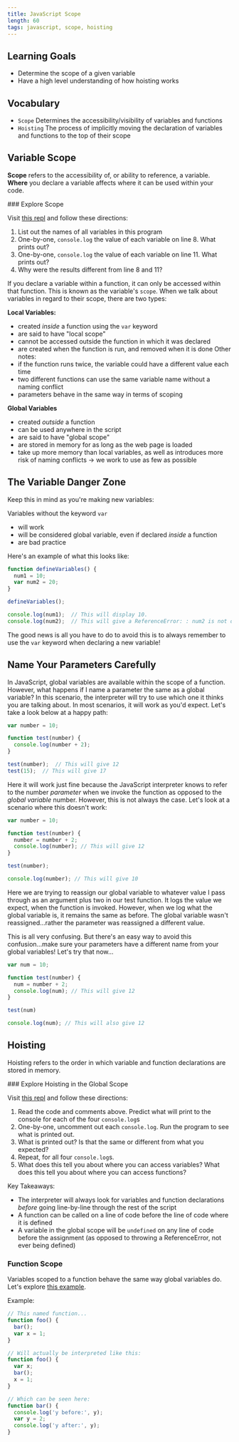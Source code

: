 ```yaml
---
title: JavaScript Scope
length: 60
tags: javascript, scope, hoisting
---
```


## Learning Goals

* Determine the scope of a given variable
* Have a high level understanding of how hoisting works

## Vocabulary

- `Scope` Determines the accessibility/visibility of variables and functions
- `Hoisting` The process of implicitly moving the declaration of variables and functions to the top of their scope

## Variable Scope

**Scope** refers to the accessibility of, or ability to reference, a variable. **Where** you declare a variable affects where it can be used within your code.

<section class="call-to-action">
### Explore Scope

Visit [this repl](https://repl.it/@ameseee/Scope) and follow these directions:
1. List out the names of all variables in this program
2. One-by-one, `console.log` the value of each variable on line 8. What prints out?
3. One-by-one, `console.log` the value of each variable on line 11. What prints out?
4. Why were the results different from line 8 and 11?
</section>

If you declare a variable within a function, it can only be accessed within that function. This is known as the variable's `scope`. When we talk about variables in regard to their scope, there are two types:

**Local Variables:**
- created _inside_ a function using the `var` keyword
- are said to have "local scope"
- cannot be accessed outside the function in which it was declared
- are created when the function is run, and removed when it is done
Other notes:
- if the function runs twice, the variable could have a different value each time
- two different functions can use the same variable name without a naming conflict
- parameters behave in the same way in terms of scoping

**Global Variables**
- created _outside_ a function
- can be used anywhere in the script
- are said to have "global scope"
- are stored in memory for as long as the web page is loaded
- take up more memory than local variables, as well as introduces more risk of naming conflicts → we work to use as few as possible

## The Variable Danger Zone

Keep this in mind as you're making new variables:

Variables without the keyword `var`
  - will work
  - will be considered global variable, even if declared _inside_ a function
  - are bad practice

Here's an example of what this looks like:

```js
function defineVariables() {
  num1 = 10;
  var num2 = 20;
}

defineVariables();

console.log(num1);  // This will display 10.
console.log(num2);  // This will give a ReferenceError: : num2 is not defined.
```

The good news is all you have to do to avoid this is to always remember to use the `var` keyword when declaring a new variable!

## Name Your Parameters Carefully

In JavaScript, global variables are available within the scope of a function. However, what happens if I name a parameter the same as a global variable? In this scenario, the interpreter will try to use which one it thinks you are talking about. In most scenarios, it will work as you'd expect.  Let's take a look below at a happy path:

```js
var number = 10;

function test(number) {
  console.log(number + 2);
}

test(number);  // This will give 12
test(15);  // This will give 17
```

Here it will work just fine because the JavaScript interpreter knows to refer to the number *parameter* when we invoke the function as opposed to the *global variable* number. However, this is not always the case. Let's look at a scenario where this doesn't work:

```js
var number = 10;

function test(number) {
  number = number + 2;
  console.log(number); // This will give 12
}

test(number);

console.log(number); // This will give 10
```

Here we are trying to reassign our global variable to whatever value I pass through as an argument plus two in our test function. It logs the value we expect, when the function is invoked.  However, when we log what the global variable is, it remains the same as before. The global variable wasn't reassigned...rather the parameter was reassigned a different value.

This is all very confusing. But there's an easy way to avoid this confusion...make sure your parameters have a different name from your global variables!  Let's try that now...

```js
var num = 10;

function test(number) {
  num = number + 2;
  console.log(num); // This will give 12
}

test(num)

console.log(num); // This will also give 12
```

## Hoisting

Hoisting refers to the order in which variable and function declarations are stored in memory.

<section class="call-to-action">
### Explore Hoisting in the Global Scope

Visit [this repl](https://repl.it/@ameseee/Hoisting-in-Global-Scope) and follow these directions:
1. Read the code and comments above. Predict what will print to the console for each of the four `console.log`s
2. One-by-one, uncomment out each `console.log`. Run the program to see what is printed out.
3. What is printed out? Is that the same or different from what you expected?
4. Repeat, for all four `console.log`s.
5. What does this tell you about where you can access variables? What does this tell you about where you can access functions?
</section>

Key Takeaways:
- The interpreter will always look for variables and function declarations _before_ going line-by-line through the rest of the script
- A function can be called on a line of code before the line of code where it is defined
- A variable in the global scope will be `undefined` on any line of code before the assignment (as opposed to throwing a ReferenceError, not ever being defined)

### Function Scope

Variables scoped to a function behave the same way global variables do. Let's explore [this example](https://repl.it/@ameseee/Hoisting-in-Function).

Example:

```js
// This named function...
function foo() {
  bar();
  var x = 1;
}

// Will actually be interpreted like this:
function foo() {
  var x;
  bar();
  x = 1;
}

// Which can be seen here:
function bar() {
  console.log('y before:', y);
  var y = 2;
  console.log('y after:', y);
}
```
